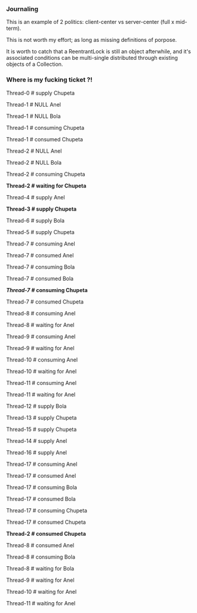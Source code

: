 ### Journaling ###

This is an example of 2 politics: client-center vs server-center (full x mid-term).

This is not worth my effort; as long as missing definitions of porpose.

It is worth to catch that a ReentrantLock is still an object afterwhile, and it's associated conditions can be multi-single distributed through existing objects of a Collection.


### Where is my fucking ticket ?! ###
Thread-0 # supply Chupeta

Thread-1 # NULL Anel

Thread-1 # NULL Bola

Thread-1 # consuming Chupeta

Thread-1 # consumed Chupeta

Thread-2 # NULL Anel

Thread-2 # NULL Bola

Thread-2 # consuming Chupeta

**Thread-2 # waiting for Chupeta**

Thread-4 # supply Anel

**Thread-3 # supply Chupeta**

Thread-6 # supply Bola

Thread-5 # supply Chupeta

Thread-7 # consuming Anel

Thread-7 # consumed Anel

Thread-7 # consuming Bola

Thread-7 # consumed Bola

***Thread-7*** **# consuming Chupeta**

Thread-7 # consumed Chupeta

Thread-8 # consuming Anel

Thread-8 # waiting for Anel

Thread-9 # consuming Anel

Thread-9 # waiting for Anel

Thread-10 # consuming Anel

Thread-10 # waiting for Anel

Thread-11 # consuming Anel

Thread-11 # waiting for Anel

Thread-12 # supply Bola

Thread-13 # supply Chupeta

Thread-15 # supply Chupeta

Thread-14 # supply Anel

Thread-16 # supply Anel

Thread-17 # consuming Anel

Thread-17 # consumed Anel

Thread-17 # consuming Bola

Thread-17 # consumed Bola

Thread-17 # consuming Chupeta

Thread-17 # consumed Chupeta

**Thread-2 # consumed Chupeta**

Thread-8 # consumed Anel

Thread-8 # consuming Bola

Thread-8 # waiting for Bola

Thread-9 # waiting for Anel

Thread-10 # waiting for Anel

Thread-11 # waiting for Anel
